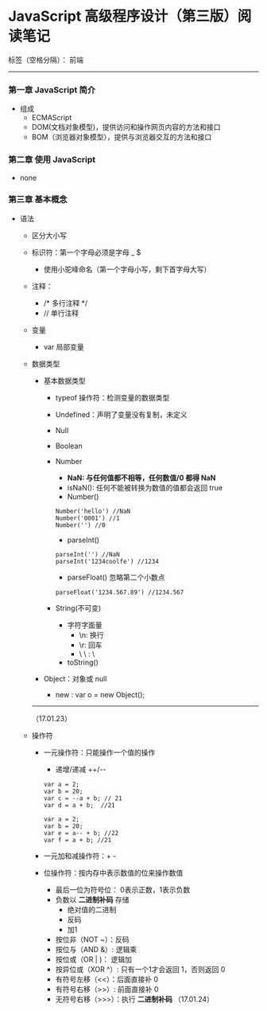 ﻿# JavaScript 高级程序设计（第三版）阅读笔记

标签（空格分隔）： 前端

---

### 第一章 JavaScript 简介
- 组成
    - ECMAScript 
    - DOM(文档对象模型)，提供访问和操作网页内容的方法和接口
    - BOM（浏览器对象模型），提供与浏览器交互的方法和接口

### 第二章 使用 JavaScript
- none

### 第三章 基本概念
- 语法
    - 区分大小写
    - 标识符：第一个字母必须是字母 _ $
        -  使用小驼峰命名（第一个字母小写，剩下首字母大写）
    - 注释： 
        - /* 多行注释 */
        - // 单行注释
    - 变量
        - var 局部变量
    - 数据类型
        - 基本数据类型
            - typeof 操作符：检测变量的数据类型
            - Undefined：声明了变量没有复制，未定义
            - Null
            - Boolean
            - Number
                - **NaN: 与任何值都不相等，任何数值/0 都得 NaN**
                - isNaN(): 任何不能被转换为数值的值都会返回 true
                - Number()
                ```
                Number('hello') //NaN
                Number('0001') //1
                Number('') //0
                ```
                     
                - parseInt()
                ```
                parseInt('') //NaN
                parseInt('1234coolfe') //1234
                ```
                
                - parseFloat() 忽略第二个小数点
                ```
                parseFloat('1234.567.89') //1234.567  
                ```
                
            - String(不可变)
                - 字符字面量
                    - \n: 换行
                    - \r: 回车
                    - \ \ : \
                - toString()
                
        - Object：对象或 null
            - new : var o = new Object();
        
        ---
        （17.01.23）
    - 操作符
        - 一元操作符：只能操作一个值的操作
            - 递增/递减 ++/--
            ```
            var a = 2;
            var b = 20;
            var c = --a + b; // 21
            var d = a + b;  //21
            
            var a = 2;
            var b = 20;
            var e = a-- + b; //22
            var f = a + b; //21
            ```
            
        - 一元加和减操作符：+ -
        - 位操作符：按内存中表示数值的位来操作数值
            - 最后一位为符号位： 0表示正数，1表示负数
            - 负数以 **二进制补码** 存储
                - 绝对值的二进制
                - 反码
                - 加1
            - 按位非（NOT ~）：反码
            - 按位与（AND &）: 逻辑乘
            - 按位或（OR | )： 逻辑加
            - 按异位或（XOR ^）: 只有一个1才会返回 1，否则返回 0
            - 有符号左移（<<）：后面直接补 0
            - 有符号右移（>>）: 前面直接补 0
            - 无符号右移（>>>）：执行 **二进制补码**
            （17.01.24）
        
            
            
        
        

